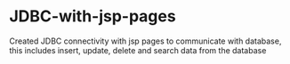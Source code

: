 # JDBC-with-jsp-pages
Created JDBC connectivity with jsp pages to communicate with database, this includes insert, update, delete and search data from the database
